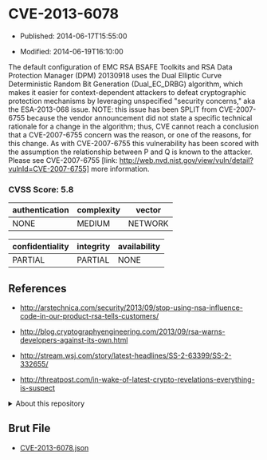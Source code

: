 # CVE-2013-6078

- Published: 2014-06-17T15:55:00

- Modified: 2014-06-19T16:10:00

The default configuration of EMC RSA BSAFE Toolkits and RSA Data Protection Manager (DPM) 20130918 uses the Dual Elliptic Curve Deterministic Random Bit Generation (Dual_EC_DRBG) algorithm, which makes it easier for context-dependent attackers to defeat cryptographic protection mechanisms by leveraging unspecified "security concerns," aka the ESA-2013-068 issue.  NOTE: this issue has been SPLIT from CVE-2007-6755 because the vendor announcement did not state a specific technical rationale for a change in the algorithm; thus, CVE cannot reach a conclusion that a CVE-2007-6755 concern was the reason, or one of the reasons, for this change. As with CVE-2007-6755 this vulnerability has been scored with the assumption the relationship between P and Q is known to the attacker. Please see CVE-2007-6755 [link: http://web.nvd.nist.gov/view/vuln/detail?vulnId=CVE-2007-6755] more information.

### CVSS Score: **5.8**

| authentication | complexity | vector |
| --- | --- | --- |
| NONE | MEDIUM | NETWORK |

| confidentiality | integrity | availability |
| --- | --- | --- |
| PARTIAL | PARTIAL | NONE |

## References

* http://arstechnica.com/security/2013/09/stop-using-nsa-influence-code-in-our-product-rsa-tells-customers/

* http://blog.cryptographyengineering.com/2013/09/rsa-warns-developers-against-its-own.html

* http://stream.wsj.com/story/latest-headlines/SS-2-63399/SS-2-332655/

* http://threatpost.com/in-wake-of-latest-crypto-revelations-everything-is-suspect

<details>
<summary>About this repository</summary> 

  This repository is part of the project [Live Hack CVE](https://github.com/Live-Hack-CVE). Main website can be found [www.live-hack.org](https://www.live-hack.org) 
  
  Made by [Sn0wAlice](https://github.com/Sn0wAlice) for the people that care about security and need to have a feed of the latest CVEs. Hope you enjoy it, don't forget to star the repo and follow me on [Twitter](https://twitter.com/Sn0wAlice) and [Github](https://github.com/Sn0wAlice). And that is my [personnal website](https://www.alice-snow.me/)

  - [Home Page](https://github.com/Live-Hack-CVE)
  - [Framework](https://github.com/Live-Hack-CVE/cve-framework)
  - [CVE database](https://github.com/Live-Hack-CVE/full_database)
  - [Changelog](https://github.com/Live-Hack-CVE/Changelog)
</details>

## Brut File

* [CVE-2013-6078.json](https://raw.githubusercontent.com/Live-Hack-CVE/full_database/main/cves/2013/CVE-2013-6078.json)

